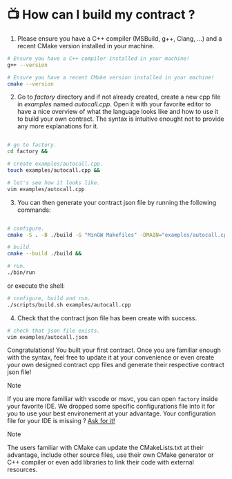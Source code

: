 # 📺 How can I build my contract ?

1. Please ensure you have a C++ compiler (MSBuild, g++, Clang, ...) and a recent CMake version installed in your machine.

```bash
# Ensure you have a C++ compiler installed in your machine!
g++ --version

# Ensure you have a recent CMake version installed in your machine!
cmake --version
```

2. Go to <em>factory</em> directory and if not already created, create a new cpp file in <em>examples</em> named <em>autocall.cpp</em>. Open it with your favorite editor to have a nice overview of what the language looks like and how to use it to build your own contract. The syntax is intuitive enought not to provide any more explanations for it.

```bash

# go to factory.
cd factory &&

# create examples/autocall.cpp.
touch examples/autocall.cpp &&

# let's see how it looks like.
vim examples/autocall.cpp
```

3. You can then generate your contract json file by running the following commands:

```bash

# configure.
cmake -S . -B ./build -G "MinGW Makefiles" -DMAIN="examples/autocall.cpp" &&

# build.
cmake --build ./build &&

# run.
./bin/run
```

or execute the shell:

```bash
# configure, build and run.
./scripts/build.sh examples/autocall.cpp
```

4. Check that the contract json file has been create with success.

```bash
# check that json file exists.
vim examples/autocall.json
```

Congratulations! You built your first contract.
Once you are familiar enough with the syntax, feel free to update it at your convenience or even create your own designed contract cpp files and generate their respective contract json file!

> [!NOTE]
> If you are more familiar with vscode or msvc, you can open `factory` inside your favorite IDE. We dropped some specific configurations file into it for you to use your best environement at your advantage. Your configuration file for your IDE is missing ? [Ask for it!](https://GitHub/matt-charr/qa-demo/issues)

> [!NOTE]
> The users familiar with CMake can update the CMakeLists.txt at their advantage, include other source files, use their own CMake generator or C++ compiler or even add libraries to link their code with external resources.
